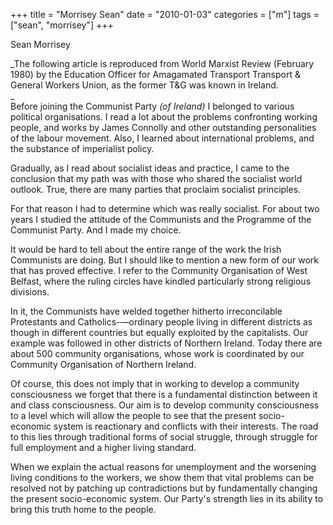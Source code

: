 +++
title = "Morrisey Sean"
date = "2010-01-03"
categories = ["m"]
tags = ["sean", "morrisey"]
+++

Sean Morrisey  
  
_The following article is reproduced from World Marxist Review (February 1980) by the Education Officer for Amagamated Transport Transport & General Workers Union, as the former T&G was known in Ireland.  
_  
Before joining the Communist Party _(of Ireland)_ I belonged to various political organisations. I read a lot about the problems confronting working people, and works by James Connolly and other outstanding personalities of the labour movement. Also, I learned about international problems, and the substance of imperialist policy.

Gradually, as I read about socialist ideas and practice, I came to the conclusion that my path was with those who shared the socialist world outlook. True, there are many parties that proclaim socialist principles.

For that reason I had to determine which was really socialist. For about two years I studied the attitude of the Communists and the Programme of the Communist Party. And I made my choice.  
  
It would be hard to tell about the entire range of the work the Irish Communists are doing. But I should like to mention a new form of our work  
that has proved effective. I refer to the Community Organisation of West Belfast, where the ruling circles have kindled particularly strong religious  
divisions.

In it, the Communists have welded together hitherto irreconcilable Protestants and Catholics-—ordinary people living in different districts as though in different countries but equally exploited by the capitalists. Our example was followed in other districts of Northern Ireland. Today there are about 500 community organisations, whose work is coordinated by our Community Organisation of Northern Ireland.  
  
Of course, this does not imply that in working to develop a community consciousness we forget that there is a fundamental distinction between it and class consciousness. Our aim is to develop community consciousness to a level which will allow the people to see that the present socio- economic system is reactionary and conflicts with their interests. The road to this lies through traditional forms of social struggle, through struggle for full employment and a higher living standard.

When we explain the actual reasons for unemployment and the worsening living conditions to the workers, we show them that vital problems can be resolved not by patching up contradictions but by fundamentally changing the present socio-economic system. Our Party's strength lies in its ability to bring this truth home to the people.
